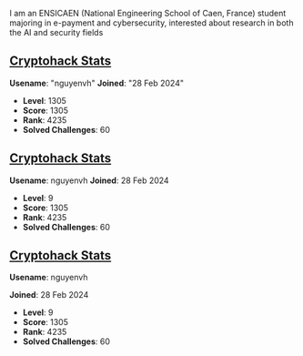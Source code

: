 I am an ENSICAEN (National Engineering School of Caen, France) student majoring in e-payment and cybersecurity, interested about research in both the AI and security fields

<!---
- 👋 Hi, I’m @hocnguyen12
- 👀 I’m interested in ...
- 🌱 I’m currently learning ...
- 💞️ I’m looking to collaborate on ...
- 📫 How to reach me ...
- 😄 Pronouns: ...
- ⚡ Fun fact: ...
--->
<!---
hocnguyen12/hocnguyen12 is a ✨ special ✨ repository because its `README.md` (this file) appears on your GitHub profile.
You can click the Preview link to take a look at your changes.
--->
## [Cryptohack Stats](https://cryptohack.org/user/nguyenvh/)

**Usename**: "nguyenvh"
**Joined**: "28 Feb 2024"
- **Level**: 1305
- **Score**: 1305
- **Rank**: 4235
- **Solved Challenges**: 60
## [Cryptohack Stats](https://cryptohack.org/user/nguyenvh/)

**Usename**: nguyenvh
**Joined**: 28 Feb 2024
- **Level**: 9
- **Score**: 1305
- **Rank**: 4235
- **Solved Challenges**: 60
## [Cryptohack Stats](https://cryptohack.org/user/nguyenvh/)

**Usename**: nguyenvh

**Joined**: 28 Feb 2024
- **Level**: 9
- **Score**: 1305
- **Rank**: 4235
- **Solved Challenges**: 60
